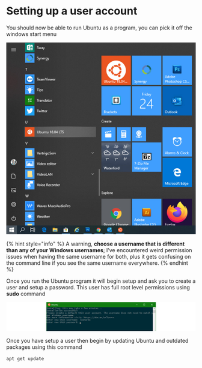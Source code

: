 # Setting up a user account

You should now be able to run Ubuntu as a program, you can pick it off the windows start menu  

![](.gitbook/assets/ubuntu-toolbar.jpg)

{% hint style="info" %}
 A warning, **choose a username that is different than any of your Windows usernames**; I’ve encountered weird permission issues when having the same username for both, plus it gets confusing on the command line if you see the same username everywhere.
{% endhint %}

Once you run the Ubuntu program it will begin setup and ask you to create a user and setup a password. This user has full root level permissions using **sudo** command 

![](.gitbook/assets/wponwsl_setup-unix-user-account.png)

Once you have setup a user then begin by updating Ubuntu and outdated packages using this command 

```bash
apt get update
```

